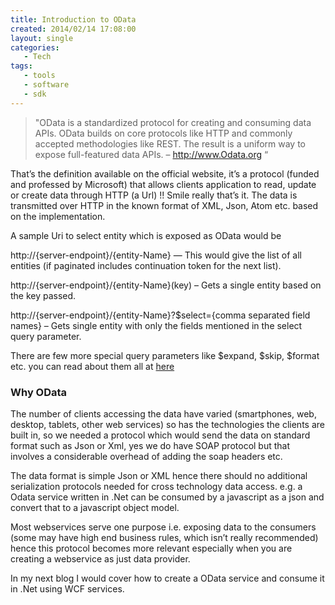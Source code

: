 ```yaml
---
title: Introduction to OData
created: 2014/02/14 17:08:00
layout: single
categories: 
   - Tech
tags:
   - tools
   - software
   - sdk
---
```


>"OData is a standardized protocol for creating and consuming data APIs. OData builds on core protocols like HTTP and commonly accepted methodologies like REST. The result is a uniform way to expose full-featured data APIs. – http://www.Odata.org “


That’s the definition available on the official website, it’s a protocol (funded and professed by Microsoft) that allows clients application to read, update or create data through HTTP (a Url) !! Smile really that’s it. The data is transmitted over HTTP in the known format of XML, Json, Atom etc. based on the implementation.

A sample Uri to select entity which is exposed as OData would be

http://{server-endpoint}/{entity-Name}   — This would give the list of all entities (if paginated includes continuation token for the next list).

http://{server-endpoint}/{entity-Name}(key) – Gets a single entity based on the key passed.

http://{server-endpoint}/{entity-Name}?$select={comma separated field names} – Gets single entity with only the fields mentioned in the select query parameter.

There are few more special query parameters like $expand, $skip, $format etc. you can read about them all at [here](http://www.odata.org/documentation/odata-v2-documentation/uri-conventions/)

### Why OData
The number of clients accessing the data have varied (smartphones, web, desktop, tablets, other web services) so has the technologies the clients are built in, so we needed a protocol which would send the data on standard format such as Json or Xml, yes we do have SOAP protocol but that involves a considerable overhead of adding the soap headers etc.

The data format is simple Json or XML hence there should no additional serialization protocols needed for cross technology data access. e.g. a Odata service written in .Net can be consumed by a javascript as a json and convert that to a javascript object model.

Most webservices serve one purpose i.e. exposing data to the consumers (some may have high end business rules, which isn’t really recommended) hence this protocol becomes more relevant especially when you are creating a webservice as just data provider.

In my next blog I would cover how to create a OData service and consume it in .Net using WCF services.